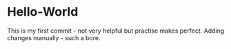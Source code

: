 # Hello-World
This is my first commit - not very helpful but practise makes perfect.
Adding changes manually - such a bore.
